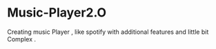 # Music-Player2.O
Creating music Player , like spotify with additional features and little bit Complex .
